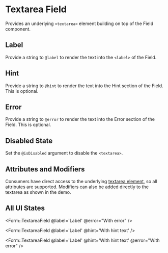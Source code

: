 # Textarea Field

Provides an underlying `<textarea>` element building on top of the Field component.

## Label

Provide a string to `@label` to render the text into the `<label>` of the Field.

## Hint

Provide a string to `@hint` to render the text into the Hint section of the Field. This is optional.

## Error

Provide a string to `@error` to render the text into the Error section of the Field. This is optional.

## Disabled State

Set the `@isDisabled` argument to disable the `<textarea>`.

## Attributes and Modifiers

Consumers have direct access to the underlying [textarea element](https://developer.mozilla.org/en-US/docs/Web/HTML/Element/textarea), so all attributes are supported. Modifiers can also be added directly to the textarea as shown in the demo.

## All UI States

<div class="flex flex-col space-y-4">
<Form::TextareaField
@label='Label'
/>

<Form::TextareaField
@label='Label'
@error="With error"
/>

<Form::TextareaField
@label='Label'
@hint='With hint text'
/>

<Form::TextareaField
@label='Label'
@hint='With hint text'
@error="With error"
/>

</div>
